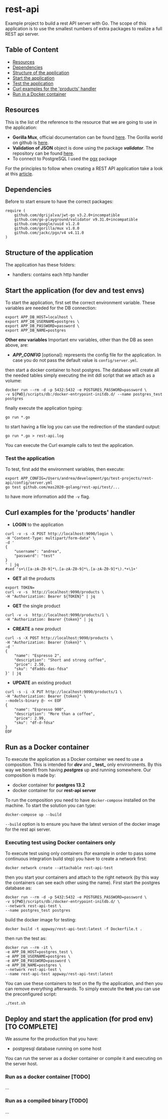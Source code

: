 # rest-api <!-- omit in toc -->

Example project to build a rest API server with Go. The scope of this application is to use the smallest numbers of
extra packages to realize a full REST api server.

## Table of Content <!-- omit in toc -->

- [Resources](#resources)
- [Dependencies](#dependencies)
- [Structure of the application](#structure-of-the-application)
- [Start the application](#start-the-application)
- [Test the application](#test-the-application)
- [Curl examples for the 'products' handler](#curl-examples-for-the-products-handler)
- [Run in a Docker container](#run-in-a-docker-container)

## Resources

This is the list of the reference to the resource that we are going to use in the application:

- **Gorilla Mux**, official documentation can be found [here](https://www.gorillatoolkit.org/). The Gorilla world on
  github is [here](https://github.com/gorilla).
- **Validation of JSON** object is done using the package ***validator***. The repository can be
  found [here](https://github.com/go-playground/validator).
- To connect to PostgreSQL I used the [pgx](https://pkg.go.dev/github.com/jackc/pgx) package

For the principles to follow when creating a REST API application take a look at
this [article](https://docs.microsoft.com/en-us/azure/architecture/best-practices/api-design).

## Dependencies

Before to start ensure to have the correct packages:

```shell
require (
	github.com/dgrijalva/jwt-go v3.2.0+incompatible
	github.com/go-playground/validator v9.31.0+incompatible
	github.com/google/uuid v1.2.0
	github.com/gorilla/mux v1.8.0
	github.com/jackc/pgx/v4 v4.11.0
)
```

## Structure of the application

The application has these folders:

- handlers: contains each http handler

## Start the application (for dev and test envs)

To start the application, first set the correct environment variable. These variables are needed for the DB connection:

```shell
export APP_DB_HOST=localhost \
export APP_DB_USERNAME=postgres \
export APP_DB_PASSWORD=password \
export APP_DB_NAME=postgres
```

**Other env variables**
Important env variables, other than the DB as seen above, are:

- ***APP_CONFIG*** [optional]: represents the config file for the application. In case you do not pass the default value
is `config/server.yml`.

then start a docker container to host postgres. The database will create all the needed tables simply executing the init
ddl script that we attach as a volume:

```shell
docker run --rm -d -p 5432:5432 -e POSTGRES_PASSWORD=password \
-v ${PWD}/scripts/db:/docker-entrypoint-initdb.d/ --name postgres_test postgres
```

finally execute the application typing:

```shell
go run *.go
```

to start having a file log you can use the redirection of the standard output:

```shell
go run *.go > rest-api.log
```

You can execute the Curl example calls to test the application.

### Test the application

To test, first add the environment variables, then execute:

```shell
export APP_CONFIG=/Users/andrea/development/go/test-projects/rest-api/config/server.yml
go test github.com/mas2020-golang/rest-api/test/...
```

to have more information add the `-v` flag.

## Curl examples for the 'products' handler

- **LOGIN** to the application

```shell
curl -v -s -X POST http://localhost:9090/login \
-H "Content-Type: multipart/form-data" \
-d '
{
    "username": "andrea",
    "password": "test"
} 
' | jq
#sed 's+\([a-zA-Z0-9]*\.[a-zA-Z0-9]*\.[a-zA-Z0-9]*\).*+\1+'
```

- **GET** all the products

```shell
export TOKEN=
curl -v -s  http://localhost:9090/products \
-H "Authorization: Bearer ${TOKEN}" | jq
```

- **GET** the single product

```shell
curl -v -s  http://localhost:9090/products/1 \
-H "Authorization: Bearer {token}" | jq
```

- **CREATE** a new product

```shell
curl -s -X POST http://localhost:9090/products \
-H "Authorization: Bearer {token}" \
-d '
{
    "name": "Espresso 2",
    "description": "Short and strong coffee",
    "price": 2.50,
    "sku": "dfadds-das-fdsa"
}' | jq
```

- **UPDATE** an existing product

```shell
curl -s -i -X PUT http://localhost:9090/products/1 \
-H "Authorization: Bearer {token}" \
--models-binary @- << EOF
{
    "name": "Espresso 900",
    "description": "More than a coffee",
    "price": 2.99,
    "sku": "df-d-fdsa"
}
EOF
```

## Run as a Docker container

To execute the application as a Docker container we need to use a composition. This is intended for **_dev_** and **_
test_** only environments. By this way we benefit from having **_postgres_** up and running somewhere. Our composition
is made by:

- docker container for **postgres 13.2**
- docker container for our **rest-api server**

To run the composition you need to have `docker-compose` installed on the machine. To start the solution you can type:

```shell
docker-compose up --build
```

`--build` option is to ensure you have the latest version of the docker image for the rest api server.

### Executing test using Docker containers only

To execute test using only containers (for example in order to pass some continuous integration build step)
you have to create a network first:

```shell
docker network create --attachable rest-api-test
```

then you start your containers and attach to the right network (by this way the containers can see each other using the
name). First start the postgres database as:

```shell
docker run --rm -d -p 5432:5432 -e POSTGRES_PASSWORD=password \
-v ${PWD}/scripts/db:/docker-entrypoint-initdb.d/ \
--network rest-api-test \
--name postgres_test postgres
```

build the docker image for testing:

```shell
docker build -t appway/rest-api-test:latest -f Dockerfile.t .
```

then run the test as:

```shell
docker run --rm -it \
-e APP_DB_HOST=postgres_test \
-e APP_DB_USERNAME=postgres \
-e APP_DB_PASSWORD=password \
-e APP_DB_NAME=postgres \
--network rest-api-test \
--name rest-api-test appway/rest-api-test:latest
```

You can use these containers to test on the fly the application, and then you can remove everything afterwards. To
simply execute the **test** you can use the preconfigured script:

```shell
./test.sh
```

## Deploy and start the application (for prod env) [TO COMPLETE]

We assume for the production that you have:

- postgresql database running on some host

You can run the server as a docker container or compile it and executing on the server host.

### Run as a docker container [TODO]

...

### Run as a compiled binary [TODO]

...



